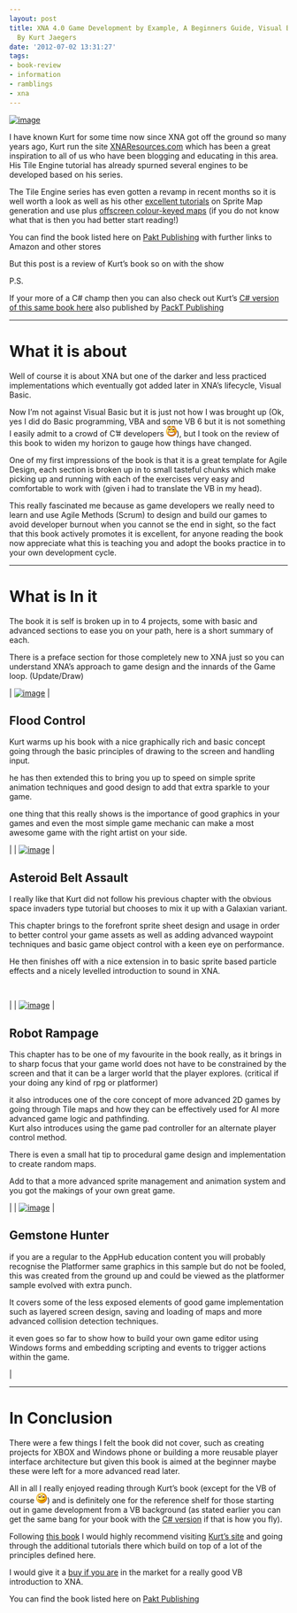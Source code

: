 ```yaml
---
layout: post
title: XNA 4.0 Game Development by Example, A Beginners Guide, Visual Basic Edition
  By Kurt Jaegers
date: '2012-07-02 13:31:27'
tags:
- book-review
- information
- ramblings
- xna
---
```


[![image](/Images/wordpress/2012/07/image_thumb133.png "image")](/Images/wordpress/2012/07/image130.png)

I have known Kurt for some time now since XNA got off the ground so many years ago, Kurt run the site [XNAResources.com](http://www.xnaresources.com/) which has been a great inspiration to all of us who have been blogging and educating in this area.&nbsp; His Tile Engine tutorial has already spurned several engines to be developed based on his series.

The Tile Engine series has even gotten a revamp in recent months so it is well worth a look as well as his other [excellent tutorials](http://www.xnaresources.com/default.asp?page=TUTORIALS) on Sprite Map generation and use plus [offscreen colour-keyed maps](http://bit.ly/yFygvj) (if you do not know what that is then you had better start reading!)

You can find the book listed here on [Pakt Publishing](http://link.packtpub.com/UlJLZO) with further links to Amazon and other stores

But this post is a review of Kurt’s book so on with the show

P.S.

If your more of a C# champ then you can also check out Kurt’s [C# version of this same book here](http://www.packtpub.com/xna-4-0-game-development-by-example-beginners-guide/book) also published by [PackT Publishing](http://www.packtpub.com/)

* * *

# What it is about

Well of course it is about XNA but one of the darker and less practiced implementations which eventually got added later in XNA’s lifecycle, Visual Basic.

Now I’m not against Visual Basic but it is just not how I was brought up (Ok, yes I did do Basic programming, VBA and some VB 6 but it is not something I easily admit to a crowd of C’# developers ![Open-mouthed smile](/Images/wordpress/2012/07/wlEmoticon-openmouthedsmile12.png)), but I took on the review of this book to widen my horizon to gauge how things have changed.

One of my first impressions of the book is that it is a great template for Agile Design, each section is broken up in to small tasteful chunks which make picking up and running with each of the exercises very easy and&nbsp; comfortable to work with (given i had to translate the VB in my head).

This really fascinated me because as game developers we really need to learn and use Agile Methods (Scrum) to design and build our games to avoid developer burnout when you cannot se the end in sight, so the fact that this book actively promotes it is excellent, for anyone reading the book now appreciate what this is teaching you and adopt the books practice in to your own development cycle.

* * *

# What is In it

The book it is self is broken up in to 4 projects, some with basic and advanced sections to ease you on your path, here is a short summary of each.

There is a preface section for those completely new to XNA just so you can understand XNA’s approach to game design and the innards of the Game loop. (Update/Draw)

| [![image](/Images/wordpress/2012/07/image_thumb134.png "image")](/Images/wordpress/2012/07/image131.png) | 
## Flood Control

Kurt warms up his book with a nice graphically rich and basic concept going through the basic principles of drawing to the screen and handling input.

he has then extended this to bring you up to speed on simple sprite animation techniques and good design to add that extra sparkle to your game.

one thing that this really shows is the importance of good graphics in your games and even the most simple game mechanic can make a most awesome game with the right artist on your side.

 |
| [![image](/Images/wordpress/2012/07/image_thumb135.png "image")](/Images/wordpress/2012/07/image132.png) | 
## Asteroid Belt Assault

I really like that Kurt did not follow his previous chapter with the obvious space invaders type tutorial but chooses to mix it up with a Galaxian variant.

This chapter brings to the forefront sprite sheet design and usage in order to better control your game assets as well as adding advanced waypoint techniques and basic game object control with a keen eye on performance.

He then finishes off with a nice extension in to basic sprite based particle effects and a nicely levelled introduction to sound in XNA.

&nbsp;

 |
| [![image](/Images/wordpress/2012/07/image_thumb136.png "image")](/Images/wordpress/2012/07/image133.png) | 
## Robot Rampage

This chapter has to be one of my favourite in the book really, as it brings in to sharp focus that your game world does not have to be constrained by the screen and that it can be a larger world that the player explores. (critical if your doing any kind of rpg or platformer)

it also introduces one of the core concept of more advanced 2D games by going through Tile maps and how they can be effectively used for AI more advanced game logic and pathfinding.  
Kurt also introduces using the game pad controller for an alternate player control method.

There is even a small hat tip to procedural game design and implementation to create random maps.

Add to that a more advanced sprite management and animation system and you got the makings of your own great game.

 |
| [![image](/Images/wordpress/2012/07/image_thumb137.png "image")](/Images/wordpress/2012/07/image134.png) | 
## Gemstone Hunter

if you are a regular to the AppHub education content you will probably recognise the Platformer same graphics in this sample but do not be fooled, this was created from the ground up and could be viewed as the platformer sample evolved with extra punch.

It covers some of the less exposed elements of good game implementation such as layered screen design, saving and loading of maps and more advanced collision detection techniques.

it even goes so far to show how to build your own game editor using Windows forms and embedding scripting and events to trigger actions within the game.

 |

* * *

# In Conclusion

There were a few things I felt the book did not cover, such as creating projects for XBOX and Windows phone or building a more reusable player interface architecture but given this book is aimed at the beginner maybe these were left for a more advanced read later.

All in all I really enjoyed reading through Kurt’s book (except for the VB of course ![Smile](/Images/wordpress/2012/07/wlEmoticon-smile2.png)) and is definitely one for the reference shelf for those starting out in game development from a VB background (as stated earlier you can get the same bang for your book with the [C# version](http://www.packtpub.com/xna-4-0-game-development-by-example-beginners-guide/book) if that is how you fly).

Following [this book](http://link.packtpub.com/UlJLZO) I would highly recommend visiting [Kurt’s site](http://www.xnaresources.com/) and going through the additional tutorials there which build on top of a lot of the principles defined here.

I would give it a [buy if you are](http://link.packtpub.com/UlJLZO) in the market for a really good VB introduction to XNA.

You can find the book listed here on [Pakt Publishing](http://link.packtpub.com/UlJLZO)

